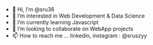 - 👋 Hi, I’m @sru36
- 👀 I’m interested in Web Development & Data Science
- 🌱 I’m currently learning Javascript
- 💞️ I’m looking to collaborate on WebApp projects
- 📫 How to reach me ... linkedin, instagram : @sruszyy

<!---
sru36/sru36 is a ✨ special ✨ repository because its `README.md` (this file) appears on your GitHub profile.
You can click the Preview link to take a look at your changes.
--->

